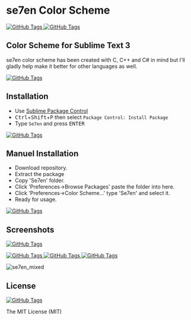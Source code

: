 # se7en Color Scheme
[![GitHub Tags](https://img.shields.io/badge/version-1.0.0-brightgreen.svg)
](https://github.com/csknklc/Se7en)
[![GitHub Tags](https://img.shields.io/badge/sublime--text-3-red.svg)
](https://github.com/csknklc/Se7en)

## Color Scheme for Sublime Text 3
se7en color scheme has been created with C, C++ and C# in mind but I'll gladly help make it better for other languages as well.

[![GitHub Tags](https://img.shields.io/badge/coverage-C%2FC%2B%2B-blue.svg)
](https://github.com/csknklc/Se7en)

## Installation

* Use [Sublime Package Control](http://wbond.net/sublime_packages/package_control "Sublime Package Control")
* <kbd>Ctrl</kbd>+<kbd>Shift</kbd>+<kbd>P</kbd> then select `Package Control: Install Package`
* Type `Se7en` and press <kbd>ENTER</kbd>

[![GitHub Tags](https://img.shields.io/badge/status-unavailable-red.svg)
](https://github.com/csknklc/Se7en)

## Manuel Installation
* Download repository.
* Extract the package
* Copy 'Se7en' folder.
* Click 'Preferences->Browse Packages' paste the folder into here. 
* Click 'Preferences->Color Scheme...' type 'Se7en' and select it. 
* Ready for usage.

[![GitHub Tags](https://img.shields.io/badge/status-available-brightgreen.svg)
](https://github.com/csknklc/Se7en)

## Screenshots

[![GitHub Tags](https://img.shields.io/badge/theme-Material-orange.svg)
](http://equinsuocha.io/material-theme/#/default)

[![GitHub Tags](https://img.shields.io/badge/color-black-000000.svg)
](https://github.com/csknklc/Se7en)
[![GitHub Tags](https://img.shields.io/badge/color-dark-lightgrey.svg)
](https://github.com/csknklc/Se7en)
[![GitHub Tags](https://img.shields.io/badge/color-light-blue.svg)
](https://github.com/csknklc/Se7en)

![se7en_mixed](https://user-images.githubusercontent.com/22396814/33345826-bacecd9c-d49e-11e7-8361-483f86ec1703.png)

## License
[![GitHub Tags](https://img.shields.io/apm/l/vim-mode.svg)
](https://github.com/csknklc/Se7en)

The MIT License (MIT)

